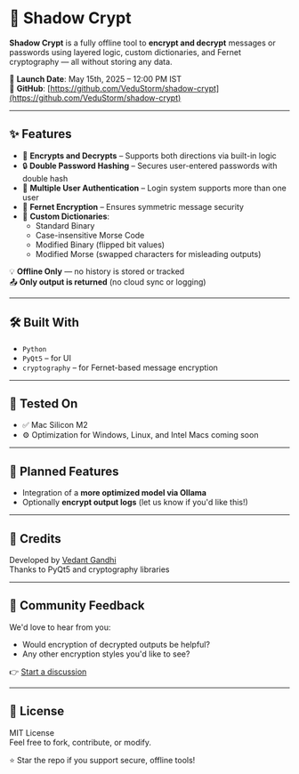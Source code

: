 # 🔐 Shadow Crypt

**Shadow Crypt** is a fully offline tool to **encrypt and decrypt** messages or passwords using layered logic, custom dictionaries, and Fernet cryptography — all without storing any data.

📅 **Launch Date**: May 15th, 2025 – 12:00 PM IST  
🔗 **GitHub**: [https://github.com/VeduStorm/shadow-crypt](https://github.com/VeduStorm/shadow-crypt)

---

## ✨ Features

- 🔁 **Encrypts and Decrypts** – Supports both directions via built-in logic
- 🔒 **Double Password Hashing** – Secures user-entered passwords with double hash
- 👥 **Multiple User Authentication** – Login system supports more than one user
- 🧠 **Fernet Encryption** – Ensures symmetric message security
- 🧾 **Custom Dictionaries**:
  - Standard Binary
  - Case-insensitive Morse Code
  - Modified Binary (flipped bit values)
  - Modified Morse (swapped characters for misleading outputs)

💡 **Offline Only** — no history is stored or tracked  
📤 **Only output is returned** (no cloud sync or logging)

---

## 🛠 Built With

- `Python`
- `PyQt5` – for UI
- `cryptography` – for Fernet-based message encryption

---

## 🧪 Tested On

- ✅ Mac Silicon M2
- ⚙️ Optimization for Windows, Linux, and Intel Macs coming soon

---

## 🚧 Planned Features

- Integration of a **more optimized model via Ollama**
- Optionally **encrypt output logs** (let us know if you'd like this!)

---

## 🙏 Credits

Developed by [Vedant Gandhi](https://github.com/VeduStorm)  
Thanks to PyQt5 and cryptography libraries

---

## 💬 Community Feedback

We'd love to hear from you:

- Would encryption of decrypted outputs be helpful?
- Any other encryption styles you'd like to see?

👉 [Start a discussion](https://github.com/VeduStorm/shadow-crypt/discussions)

---

## 📄 License

MIT License  
Feel free to fork, contribute, or modify.

⭐ Star the repo if you support secure, offline tools!
